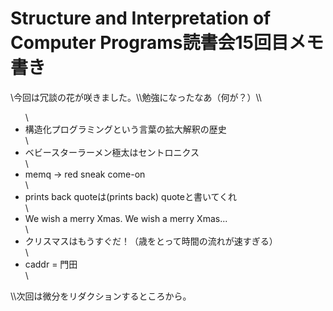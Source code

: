# Structure and Interpretation of Computer Programs読書会15回目メモ書き
<!--:ja-->\今回は冗談の花が咲きました。\\勉強になったなあ（何が？）\\<ul>\ 	<li>構造化プログラミングという言葉の拡大解釈の歴史</li>\	<li>ベビースターラーメン極太はセントロニクス</li>\	<li>memq → red sneak come-on</li>\	<li>prints back quoteは(prints back) quoteと書いてくれ</li>\	<li>We wish a merry Xmas. We wish a merry Xmas...</li>\	<li>クリスマスはもうすぐだ！（歳をとって時間の流れが速すぎる）</li>\	<li>caddr = 門田</li>\</ul>\\次回は微分をリダクションするところから。<!--:-->
